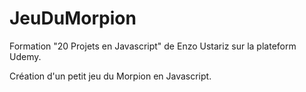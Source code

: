# JeuDuMorpion

Formation "20 Projets en Javascript" de Enzo Ustariz sur la plateform Udemy.

Création d'un petit jeu du Morpion en Javascript.
